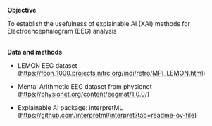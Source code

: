 **Objective**

To establish the usefulness of explainable AI (XAI) methods for Electroencephalogram (EEG) analysis
<br>
<br>

**Data and methods**

- LEMON EEG dataset (https://fcon_1000.projects.nitrc.org/indi/retro/MPI_LEMON.html)

- Mental Arithmetic EEG dataset from physionet (https://physionet.org/content/eegmat/1.0.0/)
                  
- Explainable AI package: interpretML (https://github.com/interpretml/interpret?tab=readme-ov-file)

                  

